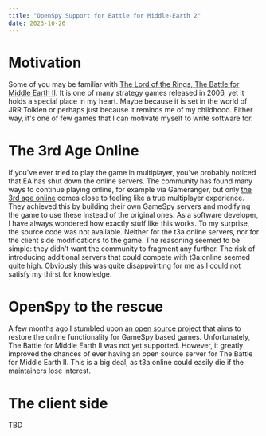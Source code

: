 ```yaml
---
title: "OpenSpy Support for Battle for Middle-Earth 2"
date: 2023-10-26
---
```


# Motivation

Some of you may be familiar
with [The Lord of the Rings, The Battle for Middle Earth II](https://en.wikipedia.org/wiki/The_Lord_of_the_Rings:_The_Battle_for_Middle-earth_II).
It is one of many strategy games released in 2006, yet it holds a special place in my heart.
Maybe because it is set in the world of JRR Tolkien or perhaps just because it reminds me of my childhood.
Either way, it's one of few games that I can motivate myself to write software for.

# The 3rd Age Online

If you've ever tried to play the game in multiplayer, you've probably noticed that EA has shut down the online servers.
The community has found many ways to continue playing online, for example via Gameranger, but only [the 3rd age online](https://t3aonline.net) comes close to
feeling like a true multiplayer experience. They achieved this by building their own GameSpy servers and modifying the game to use these instead of the original
ones. As a software developer, I have always wondered how exactly stuff like this works.
To my surprise, the source code was not available. Neither for the t3a online servers, nor for the client side modifications to the game.
The reasoning seemed to be simple: they didn't want the community to fragment any further. The risk of introducing additional servers that could compete with
t3a:online seemed quite high. Obviously this was quite disappointing for me as I could not satisfy my thirst for knowledge.

# OpenSpy to the rescue

A few months ago I stumbled upon [an open source project](https://github.com/chc/openspy-core-v2) that aims to restore the online functionality for GameSpy
based games. Unfortunately, The Battle for Middle Earth II was not yet supported.
However, it greatly improved the chances of ever having an open source server for The Battle for Middle Earth II.
This is a big deal, as t3a:online could easily die if the maintainers lose interest.

# The client side

TBD
